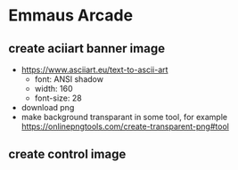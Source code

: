 # Emmaus Arcade

## create aciiart banner image
- https://www.asciiart.eu/text-to-ascii-art
  - font: ANSI shadow
  - width: 160
  - font-size: 28
- download png
- make background transparant in some tool, for example https://onlinepngtools.com/create-transparent-png#tool

## create control image
